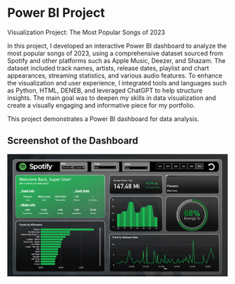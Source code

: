 # Power BI Project

Visualization Project: The Most Popular Songs of 2023

In this project, I developed an interactive Power BI dashboard to analyze the most popular songs of 2023, using a comprehensive dataset sourced from Spotify and other platforms such as Apple Music, Deezer, and Shazam. The dataset included track names, artists, release dates, playlist and chart appearances, streaming statistics, and various audio features. To enhance the visualization and user experience, I integrated tools and languages such as Python, HTML, DENEB, and leveraged ChatGPT to help structure insights. The main goal was to deepen my skills in data visualization and create a visually engaging and informative piece for my portfolio.

This project demonstrates a Power BI dashboard for data analysis.

## Screenshot of the Dashboard

![Dashboard Spotify](https://github.com/jrcomitre/The-Most-Popular-Songs-of-2023/blob/main/Spotify.png)

